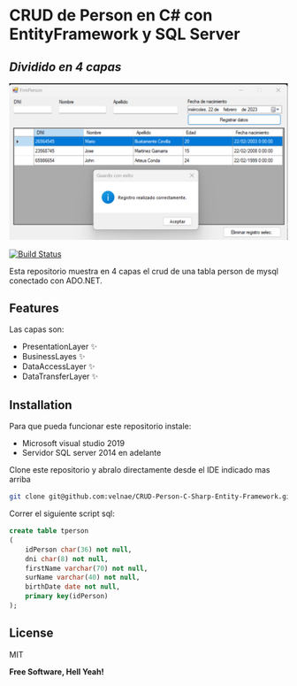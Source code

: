 # CRUD de Person en C# con EntityFramework y SQL Server
## _Dividido en 4 capas_

![Crud Person C# Entity Framework](ss.png "Crud Person")

[![Build Status](https://travis-ci.org/joemccann/dillinger.svg?branch=master)](https://travis-ci.org/joemccann/dillinger)

Esta repositorio muestra en 4 capas el crud de una tabla person de mysql conectado con ADO.NET.  


## Features
Las capas son:  

- PresentationLayer ✨
- BusinessLayes ✨
- DataAccessLayer ✨
- DataTransferLayer ✨

## Installation

Para que pueda funcionar este repositorio instale:

- Microsoft visual studio 2019
- Servidor SQL server 2014 en adelante

Clone este repositorio y abralo directamente desde el IDE indicado mas arriba

```sh
git clone git@github.com:velnae/CRUD-Person-C-Sharp-Entity-Framework.git
```

Correr el siguiente script sql:  

```sql
create table tperson
(
    idPerson char(36) not null,
    dni char(8) not null,
    firstName varchar(70) not null,
    surName varchar(40) not null,
    birthDate date not null,
    primary key(idPerson)
);
```

## License

MIT

**Free Software, Hell Yeah!**


